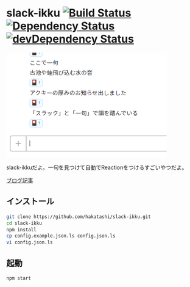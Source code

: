 slack-ikku [![Build Status][travis-image]][travis-url] [![Dependency Status][david-image]][david-url] [![devDependency Status][david-dev-image]][david-dev-url]
==========

[travis-image]: https://travis-ci.org/hakatashi/slack-ikku.svg?branch=master
[travis-url]: https://travis-ci.org/hakatashi/slack-ikku
[david-image]: https://david-dm.org/hakatashi/slack-ikku.svg
[david-url]: https://david-dm.org/hakatashi/slack-ikku
[david-dev-image]: https://david-dm.org/hakatashi/slack-ikku/dev-status.svg
[david-dev-url]: https://david-dm.org/hakatashi/slack-ikku#info=devDependencies

![slack-ikku](images/ikku.png)

slack-ikkuだよ。一句を見つけて自動でReactionをつけるすごいやつだよ。

[ブログ記事](http://inside.pixiv.net/entry/2016/07/05/194025)

## インストール

```sh
git clone https://github.com/hakatashi/slack-ikku.git
cd slack-ikku
npm install
cp config.example.json.ls config.json.ls
vi config.json.ls
```

## 起動

```sh
npm start
```
